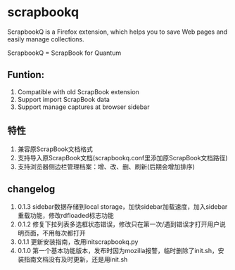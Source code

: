 # scrapbookq

ScrapbookQ is a Firefox extension, which helps you to save Web pages and easily manage collections. 

ScrapbookQ = ScrapBook for Quantum

## Funtion:

1. Compatible with old ScrapBook extension
1. Support import ScrapBook data
1. Support manage captures at browser sidebar

## 特性

1. 兼容原ScrapBook文档格式
1. 支持导入原ScrapBook文档(scrapbookq.conf里添加原ScrapBook文档路径)
1. 支持浏览器侧边栏管理档案：增、改、删、刷新(后期会增加排序)

## changelog

1. 0.1.3 sidebar数据存储到local storage，加快sidebar加载速度，加入sidebar重载功能，修改rdfloaded标志功能
1. 0.1.2 修复下拉列表多选框状态错误，修改只在第一次/遇到错误才打开用户说明页面，不用每次都打开
1. 0.1.1 更新安装指南，改用initscrapbookq.py
1. 0.1.0 第一个基本功能版本，发布时因为mozilla报警，临时删除了init.sh，安装指南文档没有及时更新，还是用init.sh